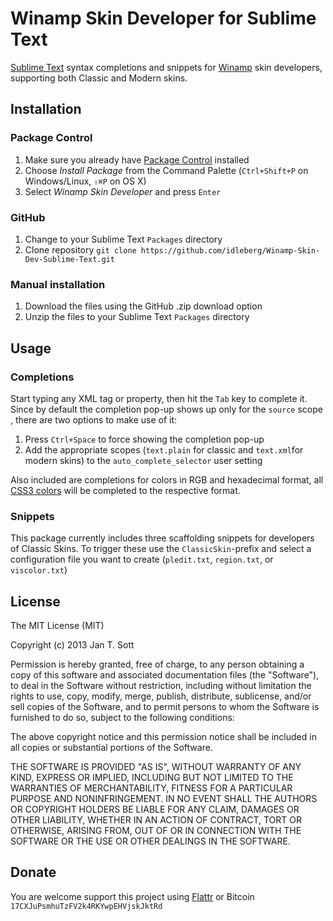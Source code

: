 # Winamp Skin Developer for Sublime Text

[Sublime Text](http://www.sublimetext.com/) syntax completions and snippets for [Winamp](http://winamp.com) skin developers, supporting both Classic and Modern skins.

## Installation

### Package Control

1. Make sure you already have [Package Control](http://wbond.net/sublime_packages/package_control/) installed
2. Choose *Install Package* from the Command Palette (`Ctrl+Shift+P` on Windows/Linux, `⇧⌘P` on OS X)
3. Select *Winamp Skin Developer* and press `Enter`

### GitHub

1. Change to your Sublime Text `Packages` directory
2. Clone repository `git clone https://github.com/idleberg/Winamp-Skin-Dev-Sublime-Text.git`

### Manual installation

1. Download the files using the GitHub .zip download option
2. Unzip the files to your Sublime Text `Packages` directory

## Usage

### Completions

Start typing any XML tag or property, then hit the `Tab` key to complete it. Since by default the completion pop-up shows up only for the `source` scope , there are two options to make use of it:

1. Press `Ctrl+Space` to force showing the completion pop-up
2. Add the appropriate scopes (`text.plain` for classic and `text.xml`for modern skins) to the `auto_complete_selector` user setting

Also included are completions for colors in RGB and hexadecimal format, all [CSS3 colors](http://www.w3.org/TR/css3-color/) will be completed to the respective format.

### Snippets

This package currently includes three scaffolding snippets for developers of Classic Skins. To trigger these use the `ClassicSkin`-prefix and select a configuration file you want to create (`pledit.txt`, `region.txt`, or `viscolor.txt`)

## License

The MIT License (MIT)

Copyright (c) 2013 Jan T. Sott

Permission is hereby granted, free of charge, to any person obtaining a copy of this software and associated documentation files (the "Software"), to deal in the Software without restriction, including without limitation the rights to use, copy, modify, merge, publish, distribute, sublicense, and/or sell copies of the Software, and to permit persons to whom the Software is furnished to do so, subject to the following conditions:

The above copyright notice and this permission notice shall be included in all copies or substantial portions of the Software.

THE SOFTWARE IS PROVIDED "AS IS", WITHOUT WARRANTY OF ANY KIND, EXPRESS OR IMPLIED, INCLUDING BUT NOT LIMITED TO THE WARRANTIES OF MERCHANTABILITY, FITNESS FOR A PARTICULAR PURPOSE AND NONINFRINGEMENT. IN NO EVENT SHALL THE AUTHORS OR COPYRIGHT HOLDERS BE LIABLE FOR ANY CLAIM, DAMAGES OR OTHER LIABILITY, WHETHER IN AN ACTION OF CONTRACT, TORT OR OTHERWISE, ARISING FROM, OUT OF OR IN CONNECTION WITH THE SOFTWARE OR THE USE OR OTHER DEALINGS IN THE SOFTWARE.

## Donate

You are welcome support this project using [Flattr](https://flattr.com/submit/auto?user_id=idleberg&url=https://github.com/idleberg/Winamp-Skin-Dev-Sublime-Text) or Bitcoin `17CXJuPsmhuTzFV2k4RKYwpEHVjskJktRd`